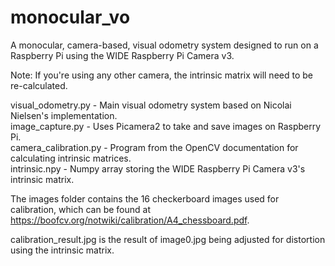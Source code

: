 # monocular_vo
A monocular, camera-based, visual odometry system designed to run on a Raspberry Pi using the WIDE Raspberry Pi Camera v3.

Note: If you're using any other camera, the intrinsic matrix will need to be re-calculated.

visual_odometry.py - Main visual odometry system based on Nicolai Nielsen's implementation.</br>
image_capture.py - Uses Picamera2 to take and save images on Raspberry Pi.</br>
camera_calibration.py - Program from the OpenCV documentation for calculating intrinsic matrices.</br>
intrinsic.npy - Numpy array storing the WIDE Raspberry Pi Camera v3's intrinsic matrix.</br>

The images folder contains the 16 checkerboard images used for calibration, which can be found at https://boofcv.org/notwiki/calibration/A4_chessboard.pdf.

calibration_result.jpg is the result of image0.jpg being adjusted for distortion using the intrinsic matrix.
